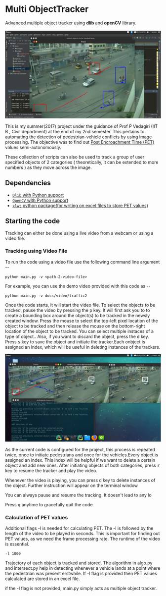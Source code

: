 # Multi ObjectTracker
Advanced multiple object tracker using <b>dlib</b> and <b>openCV</b> library.
<br><br>
![Image](docs/images/screenshot_3.png)

This is my summer(2017) project under the guidance of Prof P Vedagiri (IIT B , Civil department) at the end of my 2nd semester. This pertains to automating the detection of pedestrian-vehicle conflicts by using image processing. The objective was to find out <a href="https://www.researchgate.net/figure/7232990_fig1_Fig-1-Illustration-of-post-encroachment-time-PET"> Post Encroachment Time (PET)</a> values semi-autonomously.

These collection of scripts can also be used to track a group of user specified objects of 2 categories ( theoretically, it can be extended to more numbers ) as they move across the image.


## Dependencies

* [`Dlib` with Python support](http://dlib.net/)
* [`OpenCV` with Python support](http://opencv.org)
* [`xlwt` python package(for writing on excel files to store PET values)](https://pypi.python.org/pypi/xlwt)

## Starting the code

Tracking can either be done using a live video from a webcam or using a video file.

### Tracking using Video File

To run the code using a video file use the following command line argument --

```shell
python main.py -v <path-2-video-file>
```

For example, you can use the demo video provided with this code as --

```shell
python main.py -v docs/video/traffic2
```


Once the code starts, it will start the video file. To select the objects to be tracked, pause the video by pressing the <kbd>p</kbd> key. It will first ask you to  to create a bounding box around the object(s) to be tracked in the newsly created window. Press the mouse to select the top-left pixel location of the object to be tracked and then release the mouse on the bottom-right location of the object to be tracked. You can select multiple instaces of a type of object.. Also, if you want to discard the object, press the <kbd>d</kbd> key. Press <kbd>s</kbd> key to save the object and initiate the tracker.Each onbject is assigned an index, which will be useful in deleting instances of the trackers.

![Image](docs/images/screenshot_2.png)

As the current code is configured for the project, this process is repeated twice, once to initiate pedestrians and once for the vehicles.Every object is assigned an index. This index will be helpful if we want to delete a certain object and add new ones. 
After initiating objects of both categories, press <kbd>r</kbd> key to resume the tracker and play the video. 

Whenever the video is playing, you can press <kbd>d</kbd> key to delete instances of the object. Further instruction will appear on the terminal window

You can always pause and resume the tracking. It doesn't lead to any lo

Press <kbd>q</kbd> anytime to gracefully quit the code

### Calculation of PET values


Additional flags -l is needed for calculating PET. The -l is followed by the length of the video to be played in seconds. This is important for finding out PET values, as we need the frame processing rate. The runtime of the video is essential. 

```shell
-l 1000

```

Trajectory of each object is tracked and stored. The algorithm in algo.py and intersect.py help in detecting whenever a vehicle lands at a point where the pedestrian was present erstwhile. If -l flag is provided then PET values calculated are stored in an excel file.

if the -l flag is not provided, main.py simply acts as multiple object tracker.

